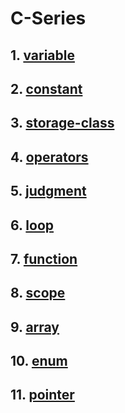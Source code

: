 # C-Series

## 1. [variable](https://github.com/WeiLianYang/C-Series/tree/main/C/variables)


## 2. [constant](https://github.com/WeiLianYang/C-Series/tree/main/C/constant)


## 3. [storage-class](https://github.com/WeiLianYang/C-Series/tree/main/C/storage-class)


## 4. [operators](https://github.com/WeiLianYang/C-Series/tree/main/C/operators)


## 5. [judgment](https://github.com/WeiLianYang/C-Series/tree/main/C/judgment)


## 6. [loop](https://github.com/WeiLianYang/C-Series/tree/main/C/loop)


## 7. [function](https://github.com/WeiLianYang/C-Series/tree/main/C/function)


## 8. [scope](https://github.com/WeiLianYang/C-Series/tree/main/C/scope)


## 9. [array](https://github.com/WeiLianYang/C-Series/tree/main/C/array)


## 10. [enum](https://github.com/WeiLianYang/C-Series/tree/main/C/enum)


## 11. [pointer](https://github.com/WeiLianYang/C-Series/tree/main/C/pointer)

